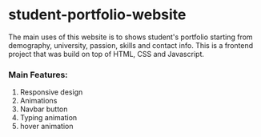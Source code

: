 # student-portfolio-website

The main uses of this website is to shows student's portfolio starting from demography, university, passion, skills and contact info. This is a frontend project that was build on top of HTML, CSS and Javascript.

### Main Features:
1. Responsive design
2. Animations
3. Navbar button
4. Typing animation
5. hover animation

